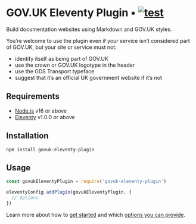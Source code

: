 # GOV.UK Eleventy Plugin • [![test](https://github.com/x-govuk/govuk-eleventy-plugin/actions/workflows/test.yml/badge.svg)](https://github.com/x-govuk/govuk-eleventy-plugin/actions/workflows/test.yml)

Build documentation websites using Markdown and GOV.UK styles.

You’re welcome to use the plugin even if your service isn’t considered part of GOV.UK, but your site or service must not:

* identify itself as being part of GOV.UK
* use the crown or GOV.UK logotype in the header
* use the GDS Transport typeface
* suggest that it’s an official UK government website if it’s not

## Requirements

* [Node.js](https://nodejs.org) v16 or above
* [Eleventy](https://www.11ty.dev) v1.0.0 or above

## Installation

`npm install govuk-eleventy-plugin`

## Usage

```js
const govukEleventyPlugin = require('govuk-eleventy-plugin')

eleventyConfig.addPlugin(govukEleventyPlugin, {
  // Options
})
```

Learn more about how to [get started](https://x-govuk.github.io/govuk-eleventy-plugin/get-started/) and which [options you can provide](https://x-govuk.github.io/govuk-eleventy-plugin/options/).
